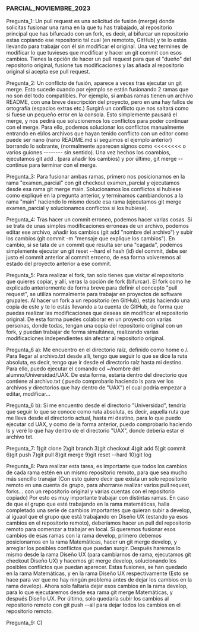 ### PARCIAL_NOVIEMBRE_2023
Pregunta_1: Un pull request es una solicitud de fusión (merge) donde solicitas fusionar una rama en la que tu has trabajado, al repositorio principal que has bifurcado con un fork, es decir, al bifurcar un repositorio estas copiando ese repositorio tal cual (en remototo, GitHub) y te lo estás llevando para trabajar con él sin modificar el original. Una vez termines de modificar lo que tuvieses que modificar y hacer un git commit con esos cambios. Tienes la opción de hacer un pull request para que el "dueño" del repositorio original, fusione tus modificaciones y las añada al repositorio original si acepta ese pull request.

Pregunta_2: Un conflicto de fusión, aparece a veces tras ejecutar un git merge. Esto sucede cuando por ejemplo se están fusionando 2 ramas que no son del todo compatibles. Por ejemplo, si ambas ramas tienen un archivo README, con una breve descripción del proyecto, pero en una hay fallos de ortografía (espacios extras etc.) Surgirá un conflicto que nos saltará como si fuese un pequeño error en la consola. Esto simplemente pausará el merge, y nos pedirá que solucionemos los conflictos para poder continuar con el merge. Para ello, podemos solucionar los conflictos manualmente entrando en el/los archivos que hayan tenido conflicto con un editor como puede ser nano (nano README.md si seguimos el ejemplo anterior) borrando lo sobrante, (normalmente aparecen signos como <<<<<<<< o varios guiones -------- sin sentido). Una vez hechos los coambios, ejecutamos git add . (para añadir los cambios) y por último, git merge --continue para terminar con el merge.

Pregunta_3: Para fusionar ambas ramas, primero nos posicionamos en la rama "examen_parcial" con git checkout examen_parcial y ejecutamos desde esa rama git merge main. Solucionamos los conflictos si hubiese como expliqué en la pregunta anterior, y terminamos cambiandonos a la rama "main" haciendo lo mismo desde esa rama (ejecutamos git merge examen_parcial y solucionamos conflictos si los hubiese).

Pregunta_4: Tras hacer un commit erroneo, podemos hacer varias cosas. Si se trata de unas simples modificaciones erroneas de un archivo, podemos editar ese archivo, añadir los cambios (git add "nombre del archivo") y subir los cambios (git commit -m "mensaje que explique los cambios"). En cambio, si se tata de un commit que resulta ser una "cagada", podemos simplemente ejecutar un git reset --hard <hash del commit> el hash (id) del commit, debe ser justo el commit anterior al commit erroeno, de esa forma volveremos al estado del proyecto anterior a ese commit.

Pregunta_5: Para realizar el fork, tan solo tienes que visitar el repositorio que quieres copiar, y allí, veras la opción de fork (bifurcar). El fork como he explicado anteriormente de forma breve para definir el concepto "pull request", se utiliza normalmente para trabajar en proyectos de software grupales. Al hacer un fork a un repositorio (en GitHub), estás haciendo una copia de este y te lo estás llevando a tu cuenta de GitHub, de forma que puedas realizar las modificaciones que deseas sin modificar el repositorio original. De esta forma puedes colaborar en un proyecto con varias personas, donde todas, tengan una copia del repositorio original con un fork, y puedan trabajar de forma simultánea, realizando varias modificaciones independientes sin afectar al repositorio original.

Pregunta_6 a): Me encuentro en el directorio raíz, definido como home o /. Para llegar al archivo.txt desde allí, tengo que seguir lo que se dice la ruta absoluta, es decir, tengo que ir desde el directorio raíz hasta mi destino. Para ello, puedo ejecutar el comando cd ~/nombre del alumno/Universidad/UAX. De esta forma, estaría dentro del directorio que contiene al archivo.txt ( puedo comprobarlo haciendo ls para ver los archivos y directorios que hay dentro de "UAX") el cual podría empezar a editar, modificar...

Pregunta_6 b): Si me encuentro desde el directorio "Universidad", tendría que seguir lo que se conoce como ruta absoluta, es decir, aquella ruta que me lleva desde el directorio actual, hasta mi destino, para lo que puedo ejecutar cd UAX, y como de la forma anterior, puedo comprobarlo haciendo ls y veré lo que hay dentro de el directorio "UAX", donde debería estar el archivo txt.

Pregunta_7:
1)git clone
2)git branch
3)git checkout
4)git add
5)git commit
6)git push
7)git pull
8)git merge
9)git reset --hard
10)git log

Pregunta_8: Para realizar esta tarea, es importante que todos los cambios de cada rama estén en un mismo repositorio remoto, para que sea mucho más sencillo tranajar (Con esto quiero decir que exista un solo repositorio remoto en una cuenta de grupo, para ahorrarse realizar varios pull request, forks... con un repositorio original y varias cuentas con el repositorio copiado) Por esto es muy importante trabajar con distintas ramas. En caso de que el grupo que esté trabajando en la rama matemáticas, halla completado una serie de cambios importantes que quieran subir a develop, al iguaol que el grupo que está trabajando en Diseño UX (estando ya esos cambios en el repositorio remoto), deberíamos hacer un pull del repositorio remoto para comenzar a trabajar en local. Si queremos fusionar esos cambios de esas ramas con la rama develop, primero debemos posicionarnos en la rama Matemáticas, hacer un git merge develop, y arreglar los posibles conflictos que puedan surgir. Después haremos lo mismo desde la rama Diseño UX (para cambiarnos de rama, ejecutamos git checkout Diseño UX) y hacemos git merge develop, solucionando los posibles conflictos que puedan aparecer. Estas fusiones, se han quedado en la rama Matemáticas, y en la rama Diseño UX respectivamente (Esto se hace para ver que no hay ningún problema antes de dejar los cambios en la rama develop). Ahora solo faltaría dejar esos cambios en la rama develop, para lo que ejecutaremos desde esa rama git merge Matemáticas, y después Diseño UX. Por último, solo quedaría subir los cambios al repositorio remoto con git push --all para dejar todos los cambios en el repositorio remoto.

Pregunta_9: C)

























